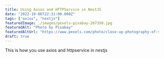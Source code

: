 ```yaml
---
title: Using Axios and HTTPService in NestJS
date: "2022-10-06T22:31:00.000Z"
tags: ["axios", "nextjs"]
featuredImage: ./images/pexels-pixabay-267350.jpg
featuredAlt: "Photo by Pixabay"
featuredAltUrl: "https://www.pexels.com/photo/close-up-photography-of-smartphone-icons-267350/"
draft: true
---
```

This is how you use axios and httpservice in nestjs
